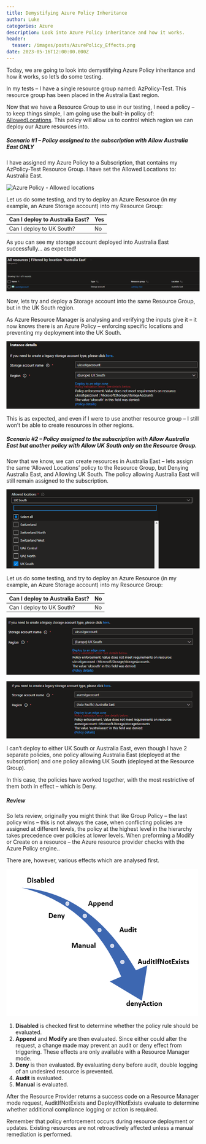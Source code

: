 ```yaml
---
title: Demystifying Azure Policy Inheritance
author: Luke
categories: Azure
description: Look into Azure Policy inheritance and how it works.
header:
  teaser: /images/posts/AzurePolicy_Effects.png
date: 2023-05-16T12:00:00.000Z
---
```


Today, we are going to look into demystifying Azure Policy inheritance and how it works, so let’s do some testing.

In my tests – I have a single resource group named: AzPolicy-Test. This resource group has been placed in the Australia East region.

Now that we have a Resource Group to use in our testing, I need a policy – to keep things simple, I am going use the built-in policy of: [AllowedLocations](https://www.azadvertizer.net/azpolicyadvertizer/e56962a6-4747-49cd-b67b-bf8b01975c4c.html). This policy will allow us to control which region we can deploy our Azure resources into.

##### **Scenario #1 – Policy assigned to the subscription with Allow Australia East ONLY**

I have assigned my Azure Policy to a Subscription, that contains my AzPolicy-Test Resource Group. I have set the Allowed Locations to: Australia East.

![Azure Policy - Allowed locations](/images/posts/AzurePolicy-AllowedLocations-DenyAll\(AustraliaE\).png "Azure Policy - Allowed locations")

Let us do some testing, and try to deploy an Azure Resource (in my example, an Azure Storage account) into my Resource Group:

| Can I deploy to Australia East? | Yes |
| ------------------------------- | --- |
| Can I deploy to UK South?       | No  |

As you can see my storage account deployed into Australia East successfully… as expected!

![Azure Portal - filtered by location](/images/posts/AzurePolicy-FilterLocations_AustraliaEast.png "Azure Portal - filtered by location")

Now, lets try and deploy a Storage account into the same Resource Group, but in the UK South region.

As Azure Resource Manager is analysing and verifying the inputs give it – it now knows there is an Azure Policy – enforcing specific locations and preventing my deployment into the UK South.

![Azure Storage Account - Deny UK South deployment](/images/posts/AzurePolicy_DenyUKSouth.png "Azure Storage Account - Deny UK South deployment")

This is as expected, and even if I were to use another resource group – I still won’t be able to create resources in other regions.

##### **Scenario #2 – Policy assigned to the subscription with Allow Australia East but another policy with Allow UK South only on the Resource Group.**

Now that we know, we can create resources in Australia East – lets assign the same ‘Allowed Locations’ policy to the Resource Group, but Denying Australia East, and Allowing UK South. The policy allowing Australia East will
still remain assigned to the subscription.

![Azure Policy - Allowed locations - UK South](/images/posts/AzurePolicy-AllowedLocation_UkSouth.png "Azure Policy - Allowed locations - UK South")

Let us do some testing, and try to deploy an Azure Resource (in my example, an Azure Storage account) into my Resource Group:

| Can I deploy to Australia East? | No |
| ------------------------------- | -- |
| Can I deploy to UK South?       | No |

![Azure Storage account deployment - Policy validation error](/images/posts/AzurePolicy-DisableUKSouthDeployment.png "Azure Storage account deployment - Policy validation error")

![Azure Storage account deployment - Policy validation error](/images/posts/AzurePolicy-DisableAustraliaEastDeployment.png "Azure Storage account deployment - Policy validation error")

I can’t deploy to either UK South or Australia East, even though I have 2 separate policies, one policy allowing Australia East (deployed at the subscription) and one policy allowing UK South (deployed at the Resource
Group).

In this case, the policies have worked together, with the most restrictive of them both in effect – which is Deny.

##### **Review**

So lets review, originally you might think that like Group Policy – the last policy wins – this is not always the case, when conflicting policies are assigned at different levels, the policy at the highest level in the hierarchy takes precedence over policies at lower levels. When preforming a Modify or Create on a resource – the Azure resource provider checks with the Azure Policy engine..

There are, however, various effects which are analysed first.

![Azure Policy Effects](/images/posts/AzurePolicy_Effects.png "Azure Policy Effects")

1. **Disabled** is checked first to determine whether the policy rule should be evaluated.
2. **Append** and **Modify** are then evaluated. Since either could alter the request, a change made may prevent an audit or deny effect from triggering. These effects are only available with a Resource Manager mode.
3. **Deny** is then evaluated. By evaluating deny before audit, double logging of an undesired resource is prevented.
4. **Audit** is evaluated.
5. **Manual** is evaluated.

After the Resource Provider returns a success code on a Resource Manager mode request, AuditIfNotExists and DeployIfNotExists evaluate to determine whether additional compliance logging or action is required.

Remember that policy enforcement occurs during resource deployment or updates. Existing resources are not retroactively affected unless a manual remediation is performed.